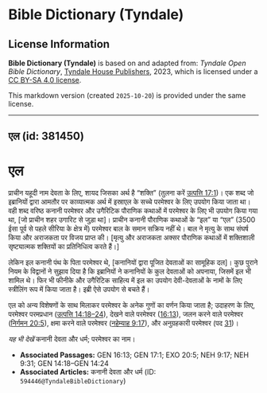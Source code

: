 # Bible Dictionary (Tyndale)

## License Information

**Bible Dictionary (Tyndale)** is based on and adapted from: _Tyndale Open Bible Dictionary_, [Tyndale House Publishers](https://tyndaleopenresources.com/), 2023, which is licensed under a [CC BY-SA 4.0 license](https://creativecommons.org/licenses/by-sa/4.0/legalcode.en).

This markdown version (created `2025-10-20`) is provided under the same license.



--------------------------------

## एल (id: 381450)

एल
==

प्राचीन यहूदी नाम देवता के लिए, शायद जिसका अर्थ है “शक्ति” (तुलना करें [उत्पत्ति 17:1](https://ref.ly/Gen17:1))। एक शब्द जो इब्रानियों द्वारा आमतौर पर काव्यात्मक अर्थ में इस्राएल के सच्चे परमेश्वर के लिए उपयोग किया जाता था। वही शब्द वरिष्ठ कनानी परमेश्वर और उगैरिटिक पौराणिक कथाओं में परमेश्वर के लिए भी उपयोग किया गया था, \[जो प्राचीन शहर उगारिट से जुड़ा था]। प्राचीन कनानी पौराणिक कथाओं के “इल” या “एल” (3500 ईसा पूर्व से पहले सीरिया के क्षेत्र में) परमेश्वर बाल के समान सक्रिय नहीं थे। बाल ने मृत्यु के साथ संघर्ष किया और अराजकता पर विजय प्राप्त की। \[मृत्यु और अराजकता अक्सर पौराणिक कथाओं में शक्तिशाली सृष्ट्यात्मक शक्तियों का प्रतिनिधित्व करते हैं।]

लेकिन इल कनानी पंथ के पिता परमेश्वर थे, \[कनानियों द्वारा पूजित देवताओं का सामूहिक दल]। कुछ पुराने नियम के विद्वानों ने सुझाव दिया है कि इब्रानियों ने कनानियों के कुल देवताओं को अपनाया, जिसमें इल भी शामिल थे। फिर भी फीनीके और उगैरिटिक साहित्य में इल का उपयोग देवी\-देवताओं के नामों के लिए स्त्रीलिंग रूप में किया जाता है। इब्री ऐसे उपयोग से बचते हैं।

एल को अन्य विशेषणों के साथ मिलाकर परमेश्वर के अनेक गुणों का वर्णन किया जाता है; उदाहरण के लिए, परमेश्वर परमप्रधान ([उत्पत्ति 14:18–24](https://ref.ly/Gen14:18-Gen14:24)), देखने वाले परमेश्वर ([16:13](https://ref.ly/Gen16:13)), जलन करने वाले परमेश्वर ([निर्गमन 20:5](https://ref.ly/Exod20:5)), क्षमा करने वाले परमेश्वर ([नहेम्याह 9:17](https://ref.ly/Neh9:17)), और अनुग्रहकारी परमेश्वर (पद [31](https://ref.ly/Neh9:31))।

*यह भी देखें* कनानी देवता और धर्म; परमेश्वर का नाम।

* **Associated Passages:** GEN 16:13; GEN 17:1; EXO 20:5; NEH 9:17; NEH 9:31; GEN 14:18–GEN 14:24
* **Associated Articles:** कनानी देवता और धर्म (ID: `594446@TyndaleBibleDictionary`)

